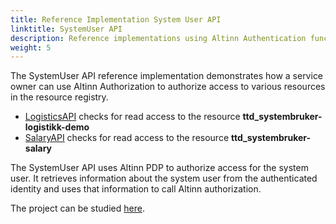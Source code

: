 ```yaml
---
title: Reference Implementation System User API
linktitle: SystemUser API
description: Reference implementations using Altinn Authentication functionality
weight: 5
---
```


The SystemUser API reference implementation demonstrates how a service owner can use Altinn Authorization to authorize access to various resources in the resource registry.

- [LogisticsAPI](https://github.com/TheTechArch/altinn-systemuser/blob/main/src/SystemUserApi/SystemUserApi/Controllers/LogisticsController.cs) checks for read access to the resource **ttd_systembruker-logistikk-demo**
- [SalaryAPI](https://github.com/TheTechArch/altinn-systemuser/blob/main/src/SystemUserApi/SystemUserApi/Controllers/SalaryController.cs) checks for read access to the resource **ttd_systembruker-salary**

The SystemUser API uses Altinn PDP to authorize access for the system user. It retrieves information about the system user from the authenticated identity and uses that information to call Altinn authorization.



The project can be studied [here](https://github.com/TheTechArch/altinn-systemuser/tree/main/src/SystemUserApi/SystemUserApi).
